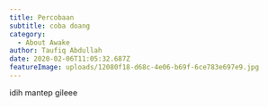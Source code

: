 ```yaml
---
title: Percobaan
subtitle: coba doang
category:
  - About Awake
author: Taufiq Abdullah
date: 2020-02-06T11:05:32.687Z
featureImage: uploads/12080f18-d68c-4e06-b69f-6ce783e697e9.jpg
---
```

idih mantep gileee
